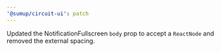 ```yaml
---
'@sumup/circuit-ui': patch
---
```


Updated the NotificationFullscreen `body` prop to accept a `ReactNode` and removed the external spacing.
